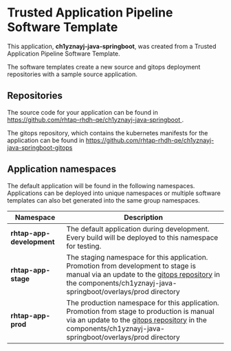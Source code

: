 # Trusted Application Pipeline Software Template

This application, **ch1yznayj-java-springboot**, was created from a Trusted Application Pipeline Software Template.

The software templates create a new source and gitops deployment repositories with a sample source application. 

## Repositories

The source code for your application can be found in [https://github.com/rhtap-rhdh-qe/ch1yznayj-java-springboot ](https://github.com/rhtap-rhdh-qe/ch1yznayj-java-springboot ).
 
The gitops repository, which contains the kubernetes manifests for the application can be found in 
[https://github.com/rhtap-rhdh-qe/ch1yznayj-java-springboot-gitops ](https://github.com/rhtap-rhdh-qe/ch1yznayj-java-springboot-gitops ) 

## Application namespaces 

The default application will be found in the following namespaces. Applications can be deployed into unique namespaces or multiple software templates can also bet generated into the same group namespaces.  

|  Namespace   |  Description   |  
| -------- | -------- |   
| **rhtap-app-development** | The default application during development. Every build will be deployed to this namespace for testing. | 
| **rhtap-app-stage** | The staging namespace for this application. Promotion from development to stage is manual via an update to the [gitops repository](https://github.com/rhtap-rhdh-qe/ch1yznayj-java-springboot-gitops ) in the components/ch1yznayj-java-springboot/overlays/prod directory |  
| **rhtap-app-prod** | The production namespace for this application. Promotion from stage to production is manual via an update to the [gitops repository](https://github.com/rhtap-rhdh-qe/ch1yznayj-java-springboot-gitops ) in the components/ch1yznayj-java-springboot/overlays/prod directory | 
